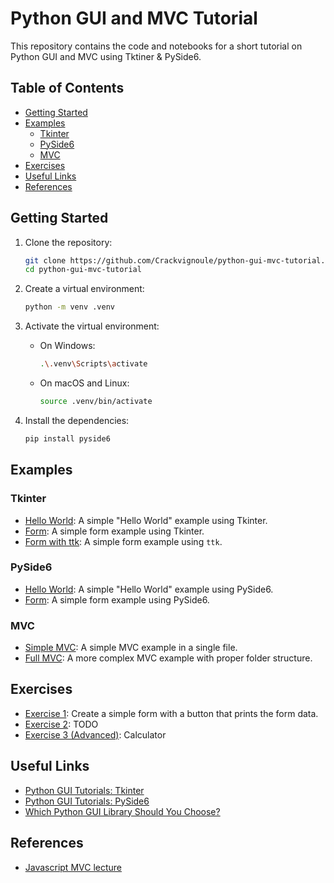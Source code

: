 # Python GUI and MVC Tutorial

This repository contains the code and notebooks for a short tutorial on Python GUI and MVC using Tktiner & PySide6.

<!-- ## Notebooks

1. [Hello World](https://colab.research.google.com/github/Crackvignoule/python-gui-mvc-tutorial/blob/main/test.ipynb) -->

## Table of Contents

- [Getting Started](#getting-started)
- [Examples](#examples)
  - [Tkinter](#tkinter)
  - [PySide6](#pyside6)
  - [MVC](#mvc)
- [Exercises](#interactive-exercises)
- [Useful Links](#useful-links)
- [References](#references)


## Getting Started

1. Clone the repository:
   ```sh
   git clone https://github.com/Crackvignoule/python-gui-mvc-tutorial.git
   cd python-gui-mvc-tutorial
   ```

2. Create a virtual environment:
   ```sh
   python -m venv .venv
   ```

3. Activate the virtual environment:

   - On Windows:
     ```sh
     .\.venv\Scripts\activate
     ```
   - On macOS and Linux:
     ```sh
     source .venv/bin/activate
     ```

4. Install the dependencies:
   ```sh
   pip install pyside6
   ```

## Examples

### Tkinter

- [Hello World](./examples/tkinter/helloworld.py): A simple "Hello World" example using Tkinter.
- [Form](./examples/tkinter/form.py): A simple form example using Tkinter.
- [Form with ttk](./examples/tkinter/ttk_form.py): A simple form example using `ttk`.

### PySide6

- [Hello World](./examples/pyside6/helloworld.py): A simple "Hello World" example using PySide6.
- [Form](./examples/pyside6/form.py): A simple form example using PySide6.

### MVC

- [Simple MVC](./examples/mvc/simple/helloworld.py): A simple MVC example in a single file.
- [Full MVC](./examples/mvc/full/): A more complex MVC example with proper folder structure.

## Exercises

- [Exercise 1](./exercises/1/README.md): Create a simple form with a button that prints the form data.
- [Exercise 2](./exercises/2/README.md): TODO
- [Exercise 3 (Advanced)](./exercises/3/README.md): Calculator


## Useful Links
- [Python GUI Tutorials: Tkinter](https://www.pythonguis.com/tkinter/)
- [Python GUI Tutorials: PySide6](https://www.pythonguis.com/pyside6/)
- [Which Python GUI Library Should You Choose?](https://www.pythonguis.com/faq/which-python-gui-library/)

## References
- [Javascript MVC lecture](https://github.com/PAJEAN/cours_javascript/blob/master/TP/MVC/README.md)